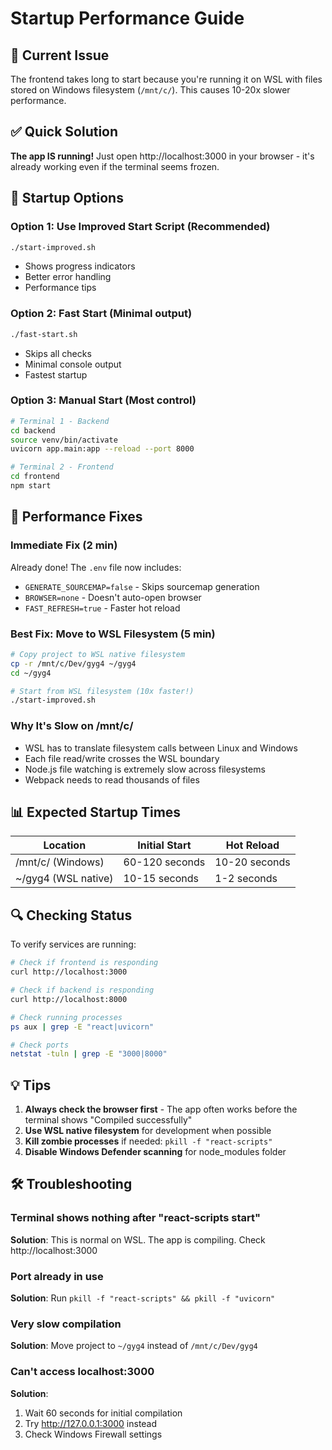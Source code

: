 # Startup Performance Guide

## 🚨 Current Issue
The frontend takes long to start because you're running it on WSL with files stored on Windows filesystem (`/mnt/c/`). This causes 10-20x slower performance.

## ✅ Quick Solution
**The app IS running!** Just open http://localhost:3000 in your browser - it's already working even if the terminal seems frozen.

## 🚀 Startup Options

### Option 1: Use Improved Start Script (Recommended)
```bash
./start-improved.sh
```
- Shows progress indicators
- Better error handling
- Performance tips

### Option 2: Fast Start (Minimal output)
```bash
./fast-start.sh
```
- Skips all checks
- Minimal console output
- Fastest startup

### Option 3: Manual Start (Most control)
```bash
# Terminal 1 - Backend
cd backend
source venv/bin/activate
uvicorn app.main:app --reload --port 8000

# Terminal 2 - Frontend
cd frontend
npm start
```

## 🎯 Performance Fixes

### Immediate Fix (2 min)
Already done! The `.env` file now includes:
- `GENERATE_SOURCEMAP=false` - Skips sourcemap generation
- `BROWSER=none` - Doesn't auto-open browser
- `FAST_REFRESH=true` - Faster hot reload

### Best Fix: Move to WSL Filesystem (5 min)
```bash
# Copy project to WSL native filesystem
cp -r /mnt/c/Dev/gyg4 ~/gyg4
cd ~/gyg4

# Start from WSL filesystem (10x faster!)
./start-improved.sh
```

### Why It's Slow on /mnt/c/
- WSL has to translate filesystem calls between Linux and Windows
- Each file read/write crosses the WSL boundary
- Node.js file watching is extremely slow across filesystems
- Webpack needs to read thousands of files

## 📊 Expected Startup Times

| Location | Initial Start | Hot Reload |
|----------|--------------|------------|
| /mnt/c/ (Windows) | 60-120 seconds | 10-20 seconds |
| ~/gyg4 (WSL native) | 10-15 seconds | 1-2 seconds |

## 🔍 Checking Status

To verify services are running:
```bash
# Check if frontend is responding
curl http://localhost:3000

# Check if backend is responding  
curl http://localhost:8000

# Check running processes
ps aux | grep -E "react|uvicorn"

# Check ports
netstat -tuln | grep -E "3000|8000"
```

## 💡 Tips
1. **Always check the browser first** - The app often works before the terminal shows "Compiled successfully"
2. **Use WSL native filesystem** for development when possible
3. **Kill zombie processes** if needed: `pkill -f "react-scripts"`
4. **Disable Windows Defender scanning** for node_modules folder

## 🛠️ Troubleshooting

### Terminal shows nothing after "react-scripts start"
**Solution**: This is normal on WSL. The app is compiling. Check http://localhost:3000

### Port already in use
**Solution**: Run `pkill -f "react-scripts" && pkill -f "uvicorn"`

### Very slow compilation
**Solution**: Move project to `~/gyg4` instead of `/mnt/c/Dev/gyg4`

### Can't access localhost:3000
**Solution**: 
1. Wait 60 seconds for initial compilation
2. Try http://127.0.0.1:3000 instead
3. Check Windows Firewall settings